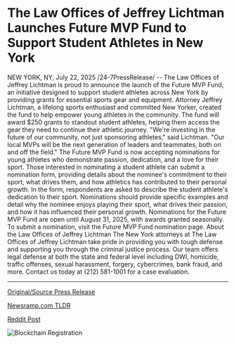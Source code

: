# The Law Offices of Jeffrey Lichtman Launches Future MVP Fund to Support Student Athletes in New York

NEW YORK, NY, July 22, 2025 /24-7PressRelease/ -- The Law Offices of Jeffrey Lichtman is proud to announce the launch of the Future MVP Fund, an initiative designed to support student athletes across New York by providing grants for essential sports gear and equipment.  Attorney Jeffrey Lichtman, a lifelong sports enthusiast and committed New Yorker, created the fund to help empower young athletes in the community. The fund will award $250 grants to standout student athletes, helping them access the gear they need to continue their athletic journey.  "We're investing in the future of our community, not just sponsoring athletes," said Lichtman. "Our local MVPs will be the next generation of leaders and teammates, both on and off the field."   The Future MVP Fund is now accepting nominations for young athletes who demonstrate passion, dedication, and a love for their sport. Those interested in nominating a student athlete can submit a nomination form, providing details about the nominee's commitment to their sport, what drives them, and how athletics has contributed to their personal growth.  In the form, respondents are asked to describe the student athlete's dedication to their sport. Nominations should provide specific examples and detail why the nominee enjoys playing their sport, what drives their passion, and how it has influenced their personal growth.   Nominations for the Future MVP Fund are open until August 31, 2025, with awards granted seasonally. To submit a nomination, visit the Future MVP Fund nomination page.  About the Law Offices of Jeffrey Lichtman  The New York attorneys at The Law Offices of Jeffrey Lichtman take pride in providing you with tough defense and supporting you through the criminal justice process. Our team offers legal defense at both the state and federal level including DWI, homicide, traffic offenses, sexual harassment, forgery, cybercrimes, bank fraud, and more. Contact us today at (212) 581-1001 for a case evaluation. 

---

[Original/Source Press Release](https://www.24-7pressrelease.com/press-release/525076/the-law-offices-of-jeffrey-lichtman-launches-future-mvp-fund-to-support-student-athletes-in-new-york)
                    

[Newsramp.com TLDR](https://newsramp.com/curated-news/jeffrey-lichtman-launches-future-mvp-fund-for-ny-student-athletes/e442856623e6d768ef62ff12cb714156) 

 



[Reddit Post](https://www.reddit.com/r/newsramp/comments/1m7heza/jeffrey_lichtman_launches_future_mvp_fund_for_ny/) 



![Blockchain Registration](https://cdn.newsramp.app/24-7PressRelease/qrcode/257/23/taroLWB3.webp)